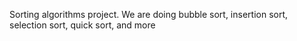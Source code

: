 Sorting algorithms project. We are doing bubble sort, insertion sort, selection sort, quick sort, and more
